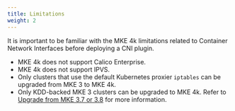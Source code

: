 ```yaml
---
title: Limitations
weight: 2
---
```


It is important to be familiar with the MKE 4k limitations related to Container
Network Interfaces before deploying a CNI plugin.

- MKE 4k does not support Calico Enterprise. 
- MKE 4k does not support IPVS.
- Only clusters that use the default Kubernetes proxier `iptables` can be
  upgraded from MKE 3 to MKE 4k.
- Only KDD-backed MKE 3 clusters can be upgraded to MKE 4k. Refer to [Upgrade
  from MKE 3.7 or 3.8](../../../upgrade-from-MKE-3) for more information.